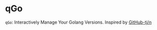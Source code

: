 # qGo
`qGo`: Interactively Manage Your Golang Versions. Inspired by [GitHub-tj/n](https://github.com/tj/n)
